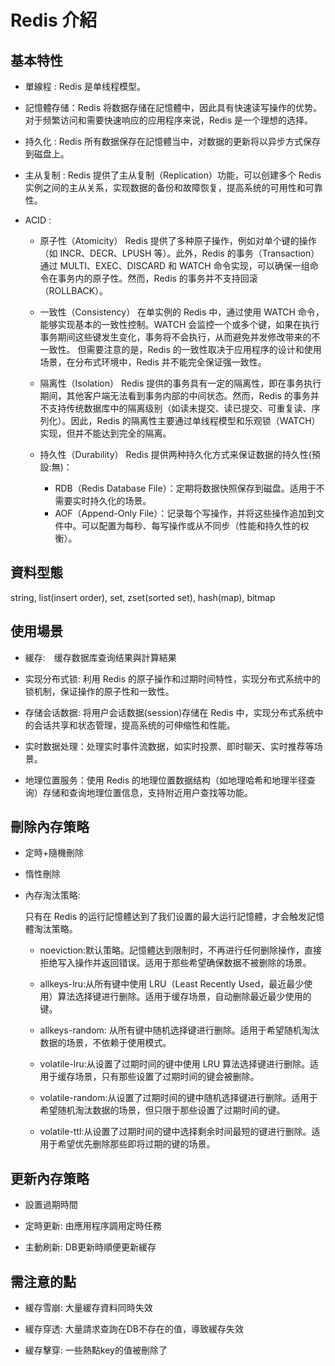 # Redis 介紹

## 基本特性

+ 單線程 : Redis 是单线程模型。

+ 記憶體存储：Redis 将数据存储在記憶體中，因此具有快速读写操作的优势。对于频繁访问和需要快速响应的应用程序来说，Redis 是一个理想的选择。

+ 持久化 : Redis 所有数据保存在記憶體当中，对数据的更新将以异步方式保存到磁盘上。

+ 主从复制 : Redis 提供了主从复制（Replication）功能，可以创建多个 Redis 实例之间的主从关系，实现数据的备份和故障恢复，提高系统的可用性和可靠性。

+ ACID :

    +  原子性（Atomicity）
    Redis 提供了多种原子操作，例如对单个键的操作（如 INCR、DECR、LPUSH 等）。此外，Redis 的事务（Transaction）通过 MULTI、EXEC、DISCARD 和 WATCH 命令实现，可以确保一组命令在事务内的原子性。然而，Redis 的事务并不支持回滚（ROLLBACK）。

    + 一致性（Consistency）
    在单实例的 Redis 中，通过使用 WATCH 命令，能够实现基本的一致性控制。WATCH 会监控一个或多个键，如果在执行事务期间这些键发生变化，事务将不会执行，从而避免并发修改带来的不一致性。 但需要注意的是，Redis 的一致性取决于应用程序的设计和使用场景，在分布式环境中，Redis 并不能完全保证强一致性。

    + 隔离性（Isolation）
    Redis 提供的事务具有一定的隔离性，即在事务执行期间，其他客户端无法看到事务内部的中间状态。然而，Redis 的事务并不支持传统数据库中的隔离级别（如读未提交、读已提交、可重复读、序列化）。因此，Redis 的隔离性主要通过单线程模型和乐观锁（WATCH）实现，但并不能达到完全的隔离。

    + 持久性（Durability）
    Redis 提供两种持久化方式来保证数据的持久性(預設:無)：
        + RDB（Redis Database File）：定期将数据快照保存到磁盘。适用于不需要实时持久化的场景。
        + AOF（Append-Only File）：记录每个写操作，并将这些操作追加到文件中。可以配置为每秒、每写操作或从不同步（性能和持久性的权衡）。

## 資料型態

string, list(insert order), set, zset(sorted set), hash(map), bitmap

## 使用場景

+ 緩存:　缓存数据库查询结果與計算結果

+ 实现分布式锁: 利用 Redis 的原子操作和过期时间特性，实现分布式系统中的锁机制，保证操作的原子性和一致性。

+ 存储会话数据: 将用户会话数据(session)存储在 Redis 中，实现分布式系统中的会话共享和状态管理，提高系统的可伸缩性和性能。

+ 实时数据处理：处理实时事件流数据，如实时投票、即时聊天、实时推荐等场景。

+ 地理位置服务：使用 Redis 的地理位置数据结构（如地理哈希和地理半径查询）存储和查询地理位置信息，支持附近用户查找等功能。

## 刪除內存策略

+ 定時+隨機刪除

+ 惰性刪除

+ 內存淘汰策略: 

    只有在 Redis 的运行記憶體达到了我们设置的最大运行記憶體，才会触发記憶體淘汰策略。

    + noeviction:默认策略。記憶體达到限制时，不再进行任何删除操作，直接拒绝写入操作并返回错误。适用于那些希望确保数据不被删除的场景。

    + allkeys-lru:从所有键中使用 LRU（Least Recently Used，最近最少使用）算法选择键进行删除。适用于缓存场景，自动删除最近最少使用的键。

    + allkeys-random: 从所有键中随机选择键进行删除。适用于希望随机淘汰数据的场景，不依赖于使用模式。

    + volatile-lru:从设置了过期时间的键中使用 LRU 算法选择键进行删除。适用于缓存场景，只有那些设置了过期时间的键会被删除。

    + volatile-random:从设置了过期时间的键中随机选择键进行删除。适用于希望随机淘汰数据的场景，但只限于那些设置了过期时间的键。

    + volatile-ttl:从设置了过期时间的键中选择剩余时间最短的键进行删除。适用于希望优先删除那些即将过期的键的场景。

## 更新內存策略

+ 設置過期時間

+ 定時更新: 由應用程序調用定時任務

+ 主動刷新: DB更新時順便更新緩存

## 需注意的點

+ 緩存雪崩: 大量緩存資料同時失效

+ 緩存穿透: 大量請求查詢在DB不存在的值，導致緩存失效

+ 緩存擊穿: 一些熱點key的值被刪除了